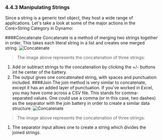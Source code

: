 ### 4.4.3 Manipulating Strings
Since a string is a generic text object, they host a wide range of applications.  Let's take a look at some of the major actions in the Core>String Category in Dynamo:

####Concatenate
Concatenate is a method of merging two strings together in order. This takes each literal string in a list and creates one merged string.
![Concatenate](images/4-4/4-4-1-02.jpg)
> The image above represents the concatenation of three strings:
1. Add or subtract strings to the concatenation by clicking the +/- buttons int he center of the battery.
2. The output gives one concatenated string, with spaces and punctuation included.
####Join
The join method is very similar to concatenate, except it has an added layer of punctuation. If you've worked in Excel, you may have come across a CSV file.  This stands for comma-separated values.  One could use a comma (or in this case, two dashes) as the separator with the join battery in order to create a similar data structure:
![Concatenate](images/4-4/4-4-1-03.jpg)
> The image above represents the concatenation of three strings:
1. The separator input allows one to create a string which divides the joined strings.